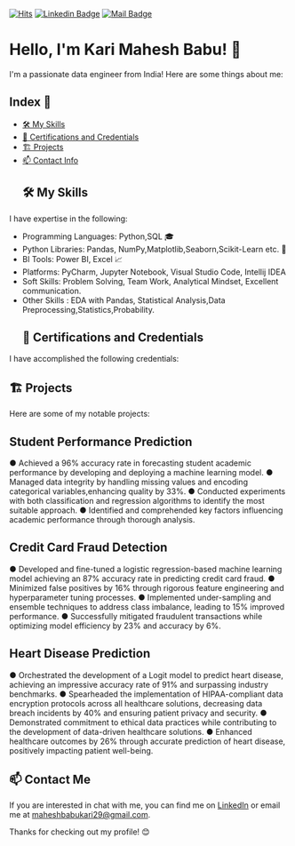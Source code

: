 [![Hits](https://hits.seeyoufarm.com/api/count/incr/badge.svg?url=https%3A%2F%2Fgithub.com%2Fdamodhar918&count_bg=%2379C83D&title_bg=%23555555&icon=steem.svg&icon_color=%23E7E7E7&title=hits&edge_flat=false)](https://github.com/KarimaheshBabu)
[![Linkedin Badge](https://img.shields.io/badge/-LinkedIn-blue?logo=Linkedin&logoColor=white&link=www.linkedin.com/in/kari-mahesh-babu-54980a20a)](www.linkedin.com/in/kari-mahesh-babu-54980a20a)
[![Mail Badge](https://img.shields.io/badge/Gmail-d14836?logo=Gmail&logoColor=white&link=mailto:maheshbabukari29@gmail.com)](mailto:maheshbabukari29@gmail.com)

# Hello, I'm Kari Mahesh Babu! 👋
I'm a passionate data engineer from India! Here are some things about me:
## Index 📑
- [🛠️ My Skills](#%EF%B8%8F-my-skills)
- [🌱 Certifications and Credentials](#-certifications-and-credentials)
- [🏗️ Projects](#%EF%B8%8F-projects)
- [📫 Contact Info](#-contact-me)
  ## 🛠️ My Skills
I have expertise in the following:

- Programming Languages: Python,SQL 🎓
- Python Libraries: Pandas, NumPy,Matplotlib,Seaborn,Scikit-Learn etc. 🐍
- BI Tools: Power BI, Excel 📈
- Platforms: PyCharm, Jupyter Notebook, Visual Studio Code, Intellij IDEA
- Soft Skills: Problem Solving, Team Work, Analytical Mindset, Excellent communication.
- Other Skills : EDA with Pandas, Statistical Analysis,Data Preprocessing,Statistics,Probability.
  ## 🌱 Certifications and Credentials
I have accomplished the following credentials:




## 🏗️ Projects
Here are some of my notable projects:

## Student Performance Prediction 
● Achieved a 96% accuracy rate in forecasting student academic performance by developing and deploying a machine learning
model.
● Managed data integrity by handling missing values and encoding categorical variables,enhancing quality by 33%.
● Conducted experiments with both classification and regression algorithms to identify the most suitable approach.
● Identified and comprehended key factors influencing academic performance through thorough analysis.
## Credit Card Fraud Detection 
● Developed and fine-tuned a logistic regression-based machine learning model achieving an 87% accuracy rate in predicting
credit card fraud.
● Minimized false positives by 16% through rigorous feature engineering and hyperparameter tuning processes.
● Implemented under-sampling and ensemble techniques to address class imbalance, leading to 15% improved performance.
● Successfully mitigated fraudulent transactions while optimizing model efficiency by 23% and accuracy by 6%.
## Heart Disease Prediction 
● Orchestrated the development of a Logit model to predict heart disease, achieving an impressive accuracy rate of 91% and
surpassing industry benchmarks.
● Spearheaded the implementation of HIPAA-compliant data encryption protocols across all healthcare solutions, decreasing
data breach incidents by 40% and ensuring patient privacy and security.
● Demonstrated commitment to ethical data practices while contributing to the development of data-driven healthcare solutions.
● Enhanced healthcare outcomes by 26% through accurate prediction of heart disease, positively impacting patient well-being.

## 📫 Contact Me
If you are interested in chat with me, you can find me on [LinkedIn](www.linkedin.com/in/kari-mahesh-babu-54980a20a) or email me at maheshbabukari29@gmail.com.

Thanks for checking out my profile! 😊

  

